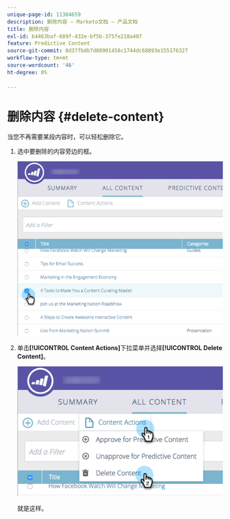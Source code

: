 ```yaml
---
unique-page-id: 11384659
description: 删除内容 — Marketo文档 — 产品文档
title: 删除内容
exl-id: b4463baf-689f-432e-bf5b-375fe218a407
feature: Predictive Content
source-git-commit: 0d37fbdb7d08901458c1744dc68893e155176327
workflow-type: tm+mt
source-wordcount: '46'
ht-degree: 0%

---
```


# 删除内容 {#delete-content}

当您不再需要某段内容时，可以轻松删除它。

1. 选中要删除的内容旁边的框。

   ![](assets/image2017-10-3-9-3a8-3a39.png)

1. 单击&#x200B;**[!UICONTROL Content Actions]**&#x200B;下拉菜单并选择&#x200B;**[!UICONTROL Delete Content]**。

   ![](assets/image2017-10-3-9-3a9-3a12.png)

   就是这样。
